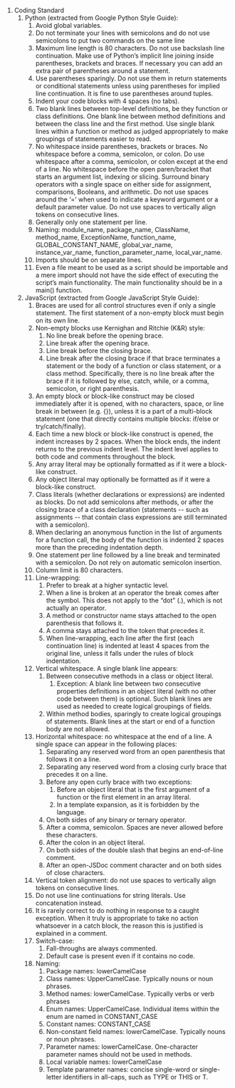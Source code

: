 ﻿1. Coding Standard
   1. Python (extracted from Google Python Style Guide):
      1. Avoid global variables.
      2. Do not terminate your lines with semicolons and do not use semicolons to put two commands on the same line
      3. Maximum line length is 80 characters.  Do not use backslash line continuation.  Make use of Python’s implicit line joining inside parentheses, brackets and braces.  If necessary you can add an extra pair of parentheses around a statement.
      4. Use parentheses sparingly.  Do not use them in return statements or conditional statements unless using parentheses for implied line continuation.  It is fine to use parentheses around tuples.
      5. Indent your code blocks with 4 spaces (no tabs).
      6. Two blank lines between top-level definitions, be they function or class definitions.  One blank line between method definitions and between the class line and the first method.  Use single blank lines within a function or method as judged appropriately to make groupings of statements easier to read.
      7. No whitespace inside parentheses, brackets or braces.  No whitespace before a comma, semicolon, or colon.  Do use whitespace after a comma, semicolon, or colon except at the end of a line.  No whitespace before the open paren/bracket that starts an argument list, indexing or slicing.  Surround binary operators with a single space on either side for assignment, comparisons, Booleans, and arithmetic.  Do not use spaces around the ‘=’ when used to indicate a keyword argument or a default parameter value.  Do not use spaces to vertically align tokens on consecutive lines.
      8. Generally only one statement per line.
      9. Naming:  module_name, package_name, ClassName, method_name, ExceptionName, function_name, GLOBAL_CONSTANT_NAME, global_var_name, instance_var_name, function_parameter_name, local_var_name.
      10. Imports should be on separate lines.
      11. Even a file meant to be used as a script should be importable and a mere import should not have the side effect of executing the script’s main functionality.  The main functionality should be in a main() function.
   1. JavaScript (extracted from Google JavaScript Style Guide):
      1. Braces are used for all control structures even if only a single statement.  The first statement of a non-empty block must begin on its own line.
      2. Non-empty blocks use Kernighan and Ritchie (K&R) style:
         1. No line break before the opening brace.
         2. Line break after the opening brace.
         3. Line break before the closing brace.
         4. Line break after the closing brace if that brace terminates a statement or the body of a function or class statement, or a class method.  Specifically, there is no line break after the brace if it is followed by else, catch, while, or a comma, semicolon, or right parenthesis.
      1. An empty block or block-like construct may be closed immediately after it is opened, with no characters, space, or line break in between (e.g. {}), unless it is a part of a multi-block statement (one that directly contains multiple blocks: if/else or try/catch/finally).
      2. Each time a new block or block-like construct is opened, the indent increases by 2 spaces.  When the block ends, the indent returns to the previous indent level.  The indent level applies to both code and comments throughout the block.
      3. Any array literal may be optionally formatted as if it were a block-like construct.
      4. Any object literal may optionally be formatted as if it were a block-like construct.
      5. Class literals (whether declarations or expressions) are indented as blocks.  Do not add semicolons after methods, or after the closing brace of a class declaration (statements -- such as assignments -- that contain class expressions are still terminated with a semicolon).
      6. When declaring an anonymous function in the list of arguments for a function call, the body of the function is indented 2 spaces more than the preceding indentation depth.
      7. One statement per line followed by a line break and terminated with a semicolon.  Do not rely on automatic semicolon insertion.
      8. Column limit is 80 characters.
      9. Line-wrapping:
         1. Prefer to break at a higher syntactic level.
         2. When a line is broken at an operator the break comes after the symbol.  This does not apply to the “dot” (.), which is not actually an operator.
         3. A method or constructor name stays attached to the open parenthesis that follows it.
         4. A comma stays attached to the token that precedes it.
         5. When line-wrapping, each line after the first (each continuation line) is indented at least 4 spaces from the original line, unless it falls under the rules of block indentation.
      1. Vertical whitespace.  A single blank line appears:
         1. Between consecutive methods in a class or object literal.
            1. Exception:  A blank line between two consecutive properties definitions in an object literal (with no other code between them) is optional.  Such blank lines are used as needed to create logical groupings of fields.
         1. Within method bodies, sparingly to create logical groupings of statements.  Blank lines at the start or end of a function body are not allowed.
      1. Horizontal whitespace: no whitespace at the end of a line.  A single space can appear in the following places:
         1. Separating any reserved word from an open parenthesis that follows it on a line.
         2. Separating any reserved word from a closing curly brace that precedes it on a line.
         3. Before any open curly brace with two exceptions:
            1. Before an object literal that is the first argument of a function or the first element in an array literal.
            2. In a template expansion, as it is forbidden by the language.
         1. On both sides of any binary or ternary operator.
         2. After a comma, semicolon.  Spaces are never allowed before these characters.
         3. After the colon in an object literal.
         4. On both sides of the double slash that begins an end-of-line comment.
         5. After an open-JSDoc comment character and on both sides of close characters.
      1. Vertical token alignment: do not use spaces to vertically align tokens on consecutive lines.
      2. Do not use line continuations for string literals.  Use concatenation instead.
      3. It is rarely correct to do nothing in response to a caught exception.  When it truly is appropriate to take no action whatsoever in a catch block, the reason this is justified is explained in a comment.
      4. Switch-case:
         1. Fall-throughs are always commented.
         2. Default case is present even if it contains no code.
      1. Naming:
         1. Package names: lowerCamelCase
         2. Class names: UpperCamelCase.  Typically nouns or noun phrases.
         3. Method names: lowerCamelCase.  Typically verbs or verb phrases
         4. Enum names: UpperCamelCase.  Individual items within the enum are named in CONSTANT_CASE
         5. Constant names: CONSTANT_CASE
         6. Non-constant field names: lowerCamelCase. Typically nouns or noun phrases.
         7. Parameter names: lowerCamelCase. One-character parameter names should not be used in methods.
         8. Local variable names: lowerCamelCase
         9. Template parameter names: concise single-word or single-letter identifiers in all-caps, such as TYPE or THIS or T.